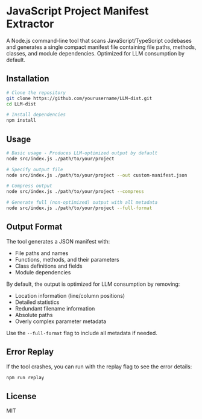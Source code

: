 # JavaScript Project Manifest Extractor

A Node.js command-line tool that scans JavaScript/TypeScript codebases and generates a single compact manifest file containing file paths, methods, classes, and module dependencies. Optimized for LLM consumption by default.

## Installation

```bash
# Clone the repository
git clone https://github.com/yourusername/LLM-dist.git
cd LLM-dist

# Install dependencies
npm install
```

## Usage

```bash
# Basic usage - Produces LLM-optimized output by default
node src/index.js ./path/to/your/project

# Specify output file
node src/index.js ./path/to/your/project --out custom-manifest.json

# Compress output
node src/index.js ./path/to/your/project --compress

# Generate full (non-optimized) output with all metadata
node src/index.js ./path/to/your/project --full-format
```

## Output Format

The tool generates a JSON manifest with:
- File paths and names
- Functions, methods, and their parameters
- Class definitions and fields
- Module dependencies

By default, the output is optimized for LLM consumption by removing:
- Location information (line/column positions)
- Detailed statistics
- Redundant filename information
- Absolute paths
- Overly complex parameter metadata

Use the `--full-format` flag to include all metadata if needed.

## Error Replay

If the tool crashes, you can run with the replay flag to see the error details:

```bash
npm run replay
```

## License

MIT

